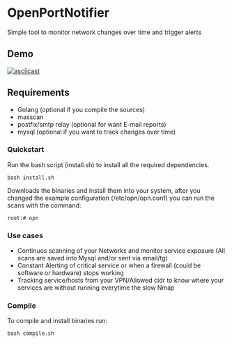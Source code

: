 # OpenPortNotifier
Simple tool to monitor network changes over time and trigger alerts

## Demo
[![asciicast](https://asciinema.org/a/cUL1ksv8JaNrZvM2PgNUjyuyj.png)](https://asciinema.org/a/cUL1ksv8JaNrZvM2PgNUjyuyj)

## Requirements

- Golang (optional if you compile the sources)
- masscan 
- postfix/smtp relay (optional for want E-mail reports)
- mysql (optional if you want to track changes over time)


### Quickstart

Run the bash script (install.sh) to install all the required dependencies.

```bash install.sh```

Downloads the binaries and install them into your system, after you changed the example configuration (/etc/opn/opn.conf) you can run the scans with the command:

```root:# opn```

### Use cases
- Continuos scanning of your Networks and monitor service exposure (All scans are saved into Mysql and/or sent via email/tg)
- Constant Alerting of critical service or when a firewall (could be software or hardware) stops working
- Tracking service/hosts from your VPN/Allowed cidr to know where your services are without running everytime the slow Nmap 

### Compile

To compile and install binaries run: 

```bash compile.sh```
